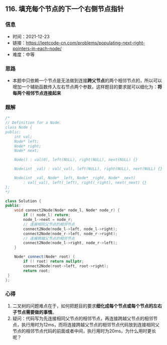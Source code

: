## 116. 填充每个节点的下一个右侧节点指针
### 信息
* 时间：2021-12-23
* 链接：https://leetcode-cn.com/problems/populating-next-right-pointers-in-each-node/
* 难度：中等
### 思路
* 本题中只依赖一个节点是无法做到连接**跨父节点**的两个相邻节点的，所以可以增加一个辅助函数传入左右节点两个参数，这样题目的要求就可以细化为：**将每两个相邻节点连接起来**
### 题解
```C++
/*
// Definition for a Node.
class Node {
public:
    int val;
    Node* left;
    Node* right;
    Node* next;

    Node() : val(0), left(NULL), right(NULL), next(NULL) {}

    Node(int _val) : val(_val), left(NULL), right(NULL), next(NULL) {}

    Node(int _val, Node* _left, Node* _right, Node* _next)
        : val(_val), left(_left), right(_right), next(_next) {}
};
*/

class Solution {
public:
    void connect2Node(Node* node_l, Node* node_r) {
        if (! node_l) return;
        node_l->next = node_r;
        // 连接相同父节点的相邻节点
        connect2Node(node_l->left, node_l->right);
        connect2Node(node_r->left, node_r->right);
        // 连接跨越父节点的相邻节点
        connect2Node(node_l->right, node_r->left);
    }

    Node* connect(Node* root) {
        if (! root) return nullptr;
        connect2Node(root->left, root->right);
        return root;
 }
};
```
### 心得
1. ⼆叉树的问题难点在于，如何把题⽬的要求**细化成每个节点或每个节点的左右子节点需要做的事情**。
2. 疑问：代码写为先连接相同父节点的相邻节点，再连接跨越父节点的相邻节点，执行用时为12ms，而将连接跨越父节点的相邻节点代码放到连接相同父节点的相邻节点代码的前面或者中间，执行用时为20ms，为什么用时更长呢？
